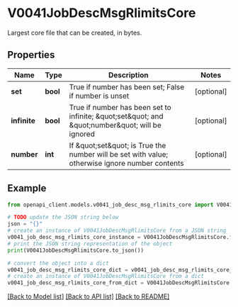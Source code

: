 # V0041JobDescMsgRlimitsCore

Largest core file that can be created, in bytes.

## Properties

Name | Type | Description | Notes
------------ | ------------- | ------------- | -------------
**set** | **bool** | True if number has been set; False if number is unset | [optional] 
**infinite** | **bool** | True if number has been set to infinite; \&quot;set\&quot; and \&quot;number\&quot; will be ignored | [optional] 
**number** | **int** | If \&quot;set\&quot; is True the number will be set with value; otherwise ignore number contents | [optional] 

## Example

```python
from openapi_client.models.v0041_job_desc_msg_rlimits_core import V0041JobDescMsgRlimitsCore

# TODO update the JSON string below
json = "{}"
# create an instance of V0041JobDescMsgRlimitsCore from a JSON string
v0041_job_desc_msg_rlimits_core_instance = V0041JobDescMsgRlimitsCore.from_json(json)
# print the JSON string representation of the object
print(V0041JobDescMsgRlimitsCore.to_json())

# convert the object into a dict
v0041_job_desc_msg_rlimits_core_dict = v0041_job_desc_msg_rlimits_core_instance.to_dict()
# create an instance of V0041JobDescMsgRlimitsCore from a dict
v0041_job_desc_msg_rlimits_core_from_dict = V0041JobDescMsgRlimitsCore.from_dict(v0041_job_desc_msg_rlimits_core_dict)
```
[[Back to Model list]](../README.md#documentation-for-models) [[Back to API list]](../README.md#documentation-for-api-endpoints) [[Back to README]](../README.md)


